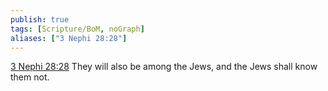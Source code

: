 ```yaml
---
publish: true
tags: [Scripture/BoM, noGraph]
aliases: ["3 Nephi 28:28"]
---
```

[3 Nephi 28:28](https://churchofjesuschrist.org/study/scriptures/bofm/3-ne/28?lang=eng&id=p28#p28) They will also be among the Jews, and the Jews shall know them not.
